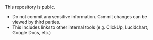 This repository is public.
* Do not commit any sensitive information. Commit changes can be viewed by third parties.
* This includes links to other internal tools (e.g. ClickUp, Lucidchart, Google Docs, etc.)
